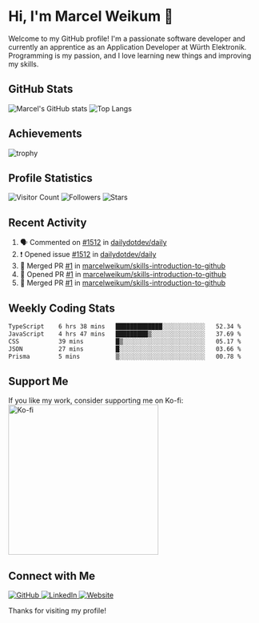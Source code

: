 # Hi, I'm Marcel Weikum 👋

Welcome to my GitHub profile! I'm a passionate software developer and currently an apprentice as an Application Developer at Würth Elektronik. Programming is my passion, and I love learning new things and improving my skills.

## GitHub Stats
![Marcel's GitHub stats](https://github-readme-stats.vercel.app/api?username=marcelweikum&show_icons=true&theme=default)
![Top Langs](https://github-readme-stats.vercel.app/api/top-langs/?username=marcelweikum&layout=compact&theme=default)

## Achievements
![trophy](https://github-profile-trophy.vercel.app/?username=marcelweikum&theme=default)

## Profile Statistics
![Visitor Count](https://komarev.com/ghpvc/?username=marcelweikum&style=flat-square&color=blue)
![Followers](https://img.shields.io/github/followers/marcelweikum?style=flat-square&logo=github)
![Stars](https://img.shields.io/github/stars/marcelweikum?style=flat-square&logo=github)

## Recent Activity
<!--START_SECTION:activity-->
1. 🗣 Commented on [#1512](https://github.com/dailydotdev/daily/issues/1512#issuecomment-2419096208) in [dailydotdev/daily](https://github.com/dailydotdev/daily)
2. ❗ Opened issue [#1512](https://github.com/dailydotdev/daily/issues/1512) in [dailydotdev/daily](https://github.com/dailydotdev/daily)
3. 🎉 Merged PR [#1](https://github.com/marcelweikum/skills-introduction-to-github/pull/1) in [marcelweikum/skills-introduction-to-github](https://github.com/marcelweikum/skills-introduction-to-github)
4. 💪 Opened PR [#1](https://github.com/marcelweikum/skills-introduction-to-github/pull/1) in [marcelweikum/skills-introduction-to-github](https://github.com/marcelweikum/skills-introduction-to-github)
5. 🎉 Merged PR [#1](https://github.com/marcelweikum/skills-introduction-to-github/pull/1) in [marcelweikum/skills-introduction-to-github](https://github.com/marcelweikum/skills-introduction-to-github)
<!--END_SECTION:activity-->

## Weekly Coding Stats
<!--START_SECTION:waka-->

```txt
TypeScript    6 hrs 38 mins   █████████████░░░░░░░░░░░░   52.34 %
JavaScript    4 hrs 47 mins   █████████▒░░░░░░░░░░░░░░░   37.69 %
CSS           39 mins         █▒░░░░░░░░░░░░░░░░░░░░░░░   05.17 %
JSON          27 mins         █░░░░░░░░░░░░░░░░░░░░░░░░   03.66 %
Prisma        5 mins          ▒░░░░░░░░░░░░░░░░░░░░░░░░   00.78 %
```

<!--END_SECTION:waka-->

## Support Me
If you like my work, consider supporting me on Ko-fi:
<br/>
<a href="https://ko-fi.com/marcelweikum">
    <img src="https://ko-fi.com/img/githubbutton_sm.svg" alt="Ko-fi" style="width:300px;">
</a>

## Connect with Me
<p align="left">
  <a href="https://github.com/marcelweikum" target="_blank">
    <img src="https://img.icons8.com/ios-glyphs/80/000000/github.png" alt="GitHub"/>
  </a>
  <a href="https://www.linkedin.com/in/marcelweikum" target="_blank">
    <img src="https://img.icons8.com/ios-glyphs/80/000000/linkedin.png" alt="LinkedIn"/>
  </a>
  <a href="https://marcelweikum.de" target="_blank">
    <img src="https://img.icons8.com/ios-glyphs/80/000000/domain.png" alt="Website"/>
  </a>
</p>

Thanks for visiting my profile!
